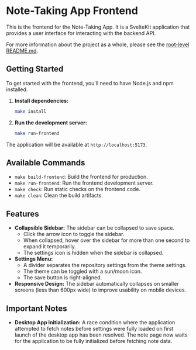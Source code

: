 # Note-Taking App Frontend

This is the frontend for the Note-Taking App. It is a SvelteKit application that provides a user interface for interacting with the backend API.

For more information about the project as a whole, please see the [root-level README.md](../README.md).

## Getting Started

To get started with the frontend, you'll need to have Node.js and npm installed.

1.  **Install dependencies:**
    ```bash
    make install
    ```

2.  **Run the development server:**
    ```bash
    make run-frontend
    ```

The application will be available at `http://localhost:5173`.

## Available Commands

-   `make build-frontend`: Build the frontend for production.
-   `make run-frontend`: Run the frontend development server.
-   `make check`: Run static checks on the frontend code.
-   `make clean`: Clean the build artifacts.

## Features

-   **Collapsible Sidebar:** The sidebar can be collapsed to save space.
    -   Click the arrow icon to toggle the sidebar.
    -   When collapsed, hover over the sidebar for more than one second to expand it temporarily.
    -   The settings icon is hidden when the sidebar is collapsed.
-   **Settings Menu:**
    -   A divider separates the repository settings from the theme settings.
    -   The theme can be toggled with a sun/moon icon.
    -   The save button is right-aligned.
-   **Responsive Design:** The sidebar automatically collapses on smaller screens (less than 600px wide) to improve usability on mobile devices.

## Important Notes

-   **Desktop App Initialization:** A race condition where the application attempted to fetch notes before settings were fully loaded on first launch of the desktop app has been resolved. The note page now waits for the application to be fully initialized before fetching note data.